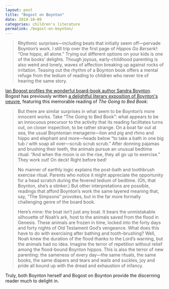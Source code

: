 ```yaml
---
layout: post
title: "Bogost on Boynton"
date: 2019-10-09
categories: children's literature
permalink: /bogost-on-boynton/
---
```


> Rhythmic surprises—including beats that initially seem off—pervade Boynton’s work. I still trip over the first page of *Hippos Go Berserk!*: “One hippo, all alone.” Trying out different options on your kids is one of the books’ delights. Though joyous, early-childhood parenting is also weird and lonely, waves of affection breaking up against rocks of irritation. Teasing out the rhythm of a Boynton book offers a mental refuge from the tedium of reading to children who never tire of hearing the same story.

[Ian Bogost profiles the wonderful board-book author Sandra Boynton](https://www.theatlantic.com/magazine/archive/2019/11/sandra-boynton-bard-of-bedtime/598342/). Bogost has previously written [a delightful literary exposition of Boynton's oeuvre](https://www.newyorker.com/books/page-turner/the-hidden-depths-of-sandra-boyntons-board-books), featuring this memorable reading of *The Going to Bed Book*: 

> But there are similar surprises in what seem to be Boynton’s more innocent works. Take “The Going to Bed Book”: what appears to be an innocuous precursor to the activity that its reading facilitates turns out, on closer inspection, to be rather strange. On a boat far out at sea, the usual Boyntonian menagerie—lion and pig and rhino and hippo and elephant and more—heads below “to take a bath in one big tub / with soap all over—scrub scrub scrub.” After donning pajamas and brushing their teeth, the animals pursue an unusual bedtime ritual: “And when the moon is on the rise, they all go up to exercise.” They work out! On deck! Right before bed!
>
> No manner of earthly logic explains the post-bath and toothbrush exercise ritual. Parents who notice it might appreciate the opportunity for a head scratch during the fevered tedium of bedtime. (Oh, that Boynton, she’s a stinker.) But other interpretations are possible, readings that afford Boynton’s work the same layered meaning that, say, “The Simpsons” provokes, but in the far more formally challenging genre of the board book.
>
> Here’s mine: the boat isn’t just any boat. It bears the unmistakable silhouette of Noah’s ark, host to the animals saved from the flood in Genesis. These animals are frozen in time, locked into the forty days and forty nights of Old Testament God’s vengeance. What does this have to do with exercising after bathing and tooth-brushing? Well, Noah knew the duration of the flood thanks to the Lord’s warning, but the animals had no idea. Imagine the terror of repetition without relief among the flood-bound Boynton hippos. This is also the terror of new parenting: the sameness of every day—the same rituals, the same books, the same diapers and tears and wails and suckles, joy and pride all bound up with the dread and exhaustion of infancy.

Truly, both Boynton herself and Bogost on Boynton provide the discerning reader much to delight in.